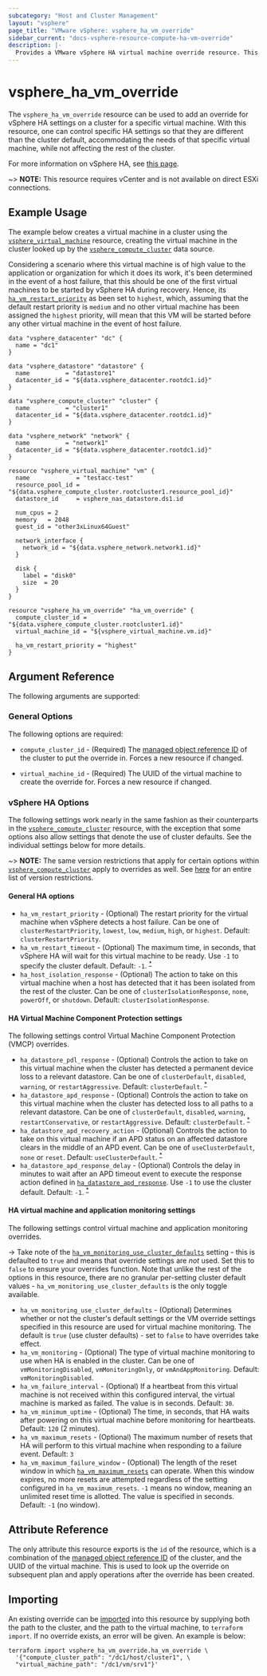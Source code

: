 ```yaml
---
subcategory: "Host and Cluster Management"
layout: "vsphere"
page_title: "VMware vSphere: vsphere_ha_vm_override"
sidebar_current: "docs-vsphere-resource-compute-ha-vm-override"
description: |-
  Provides a VMware vSphere HA virtual machine override resource. This can be used to override high availability settings in a cluster.
---
```


# vsphere\_ha\_vm\_override

The `vsphere_ha_vm_override` resource can be used to add an override for
vSphere HA settings on a cluster for a specific virtual machine. With this
resource, one can control specific HA settings so that they are different than
the cluster default, accommodating the needs of that specific virtual machine,
while not affecting the rest of the cluster.

For more information on vSphere HA, see [this page][ref-vsphere-ha-clusters].

[ref-vsphere-ha-clusters]: https://docs.vmware.com/en/VMware-vSphere/6.5/com.vmware.vsphere.avail.doc/GUID-5432CA24-14F1-44E3-87FB-61D937831CF6.html

~> **NOTE:** This resource requires vCenter and is not available on direct ESXi
connections.

## Example Usage

The example below creates a virtual machine in a cluster using the
[`vsphere_virtual_machine`][tf-vsphere-vm-resource] resource, creating the
virtual machine in the cluster looked up by the
[`vsphere_compute_cluster`][tf-vsphere-cluster-data-source] data source.

Considering a scenario where this virtual machine is of high value to the
application or organization for which it does its work, it's been determined in
the event of a host failure, that this should be one of the first virtual
machines to be started by vSphere HA during recovery. Hence, its
[`ha_vm_restart_priority`](#ha_vm_restart_priority) as been set to `highest`,
which, assuming that the default restart priority is `medium` and no other
virtual machine has been assigned the `highest` priority, will mean that this
VM will be started before any other virtual machine in the event of host
failure.

[tf-vsphere-vm-resource]: /docs/providers/vsphere/r/virtual_machine.html
[tf-vsphere-cluster-data-source]: /docs/providers/vsphere/d/compute_cluster.html

```hcl
data "vsphere_datacenter" "dc" {
  name = "dc1"
}

data "vsphere_datastore" "datastore" {
  name          = "datastore1"
  datacenter_id = "${data.vsphere_datacenter.rootdc1.id}"
}

data "vsphere_compute_cluster" "cluster" {
  name          = "cluster1"
  datacenter_id = "${data.vsphere_datacenter.rootdc1.id}"
}

data "vsphere_network" "network" {
  name          = "network1"
  datacenter_id = "${data.vsphere_datacenter.rootdc1.id}"
}

resource "vsphere_virtual_machine" "vm" {
  name             = "testacc-test"
  resource_pool_id = "${data.vsphere_compute_cluster.rootcluster1.resource_pool_id}"
  datastore_id     = vsphere_nas_datastore.ds1.id

  num_cpus = 2
  memory   = 2048
  guest_id = "other3xLinux64Guest"

  network_interface {
    network_id = "${data.vsphere_network.network1.id}"
  }

  disk {
    label = "disk0"
    size  = 20
  }
}

resource "vsphere_ha_vm_override" "ha_vm_override" {
  compute_cluster_id = "${data.vsphere_compute_cluster.rootcluster1.id}"
  virtual_machine_id = "${vsphere_virtual_machine.vm.id}"

  ha_vm_restart_priority = "highest"
}
```

## Argument Reference

The following arguments are supported:

### General Options

The following options are required:

* `compute_cluster_id` - (Required) The [managed object reference
  ID][docs-about-morefs] of the cluster to put the override in.  Forces a new
  resource if changed.

[docs-about-morefs]: /docs/providers/vsphere/index.html#use-of-managed-object-references-by-the-vsphere-provider

* `virtual_machine_id` - (Required) The UUID of the virtual machine to create
  the override for.  Forces a new resource if changed.

### vSphere HA Options

The following settings work nearly in the same fashion as their counterparts in
the [`vsphere_compute_cluster`][tf-vsphere-cluster-resource] resource, with the
exception that some options also allow settings that denote the use of cluster
defaults. See the individual settings below for more details.

[tf-vsphere-cluster-resource]: /docs/providers/vsphere/r/compute_cluster.html

~> **NOTE:** The same version restrictions that apply for certain options
within [`vsphere_compute_cluster`][tf-vsphere-cluster-resource] apply to
overrides as well. See [here][tf-vsphere-cluster-resource-version-restrictions]
for an entire list of version restrictions. 

[tf-vsphere-cluster-resource-version-restrictions]: /docs/providers/vsphere/r/compute_cluster.html#vsphere-version-requirements

#### General HA options

* `ha_vm_restart_priority` - (Optional) The restart priority for the virtual
  machine when vSphere detects a host failure. Can be one of
  `clusterRestartPriority`, `lowest`, `low`, `medium`, `high`, or `highest`.
  Default: `clusterRestartPriority`.
* `ha_vm_restart_timeout` - (Optional) The maximum time, in seconds, that
  vSphere HA will wait for this virtual machine to be ready. Use `-1` to
  specify the cluster default.  Default: `-1`.
  <sup>[\*][tf-vsphere-cluster-resource-version-restrictions]</sup>
* `ha_host_isolation_response` - (Optional) The action to take on this virtual
  machine when a host has detected that it has been isolated from the rest of
  the cluster. Can be one of `clusterIsolationResponse`, `none`, `powerOff`, or
  `shutdown`. Default: `clusterIsolationResponse`.

#### HA Virtual Machine Component Protection settings

The following settings control Virtual Machine Component Protection (VMCP)
overrides.

* `ha_datastore_pdl_response` - (Optional) Controls the action to take on this
  virtual machine when the cluster has detected a permanent device loss to a
  relevant datastore. Can be one of `clusterDefault`, `disabled`, `warning`, or
  `restartAggressive`. Default: `clusterDefault`.
  <sup>[\*][tf-vsphere-cluster-resource-version-restrictions]</sup>
* `ha_datastore_apd_response` - (Optional) Controls the action to take on this
  virtual machine when the cluster has detected loss to all paths to a relevant
  datastore. Can be one of `clusterDefault`, `disabled`, `warning`,
  `restartConservative`, or `restartAggressive`.  Default: `clusterDefault`.
  <sup>[\*][tf-vsphere-cluster-resource-version-restrictions]</sup>
* `ha_datastore_apd_recovery_action` - (Optional) Controls the action to take
  on this virtual machine if an APD status on an affected datastore clears in
  the middle of an APD event. Can be one of `useClusterDefault`, `none` or
  `reset`.  Default: `useClusterDefault`.
  <sup>[\*][tf-vsphere-cluster-resource-version-restrictions]</sup>
* `ha_datastore_apd_response_delay` - (Optional) Controls the delay in minutes
  to wait after an APD timeout event to execute the response action defined in
  [`ha_datastore_apd_response`](#ha_datastore_apd_response). Use `-1` to use
  the cluster default. Default: `-1`.
  <sup>[\*][tf-vsphere-cluster-resource-version-restrictions]</sup>

#### HA virtual machine and application monitoring settings

The following settings control virtual machine and application monitoring
overrides.

-> Take note of the
[`ha_vm_monitoring_use_cluster_defaults`](#ha_vm_monitoring_use_cluster_defaults)
setting - this is defaulted to `true` and means that override settings are
_not_ used. Set this to `false` to ensure your overrides function. Note that
unlike the rest of the options in this resource, there are no granular
per-setting cluster default values - `ha_vm_monitoring_use_cluster_defaults` is
the only toggle available.

* `ha_vm_monitoring_use_cluster_defaults` - (Optional) Determines whether or
  not the cluster's default settings or the VM override settings specified in
  this resource are used for virtual machine monitoring. The default is `true`
  (use cluster defaults) - set to `false` to have overrides take effect.
* `ha_vm_monitoring` - (Optional) The type of virtual machine monitoring to use
  when HA is enabled in the cluster. Can be one of `vmMonitoringDisabled`,
  `vmMonitoringOnly`, or `vmAndAppMonitoring`. Default: `vmMonitoringDisabled`.
* `ha_vm_failure_interval` - (Optional) If a heartbeat from this virtual
  machine is not received within this configured interval, the virtual machine
  is marked as failed. The value is in seconds. Default: `30`.
* `ha_vm_minimum_uptime` - (Optional) The time, in seconds, that HA waits after
  powering on this virtual machine before monitoring for heartbeats. Default:
  `120` (2 minutes).
* `ha_vm_maximum_resets` - (Optional) The maximum number of resets that HA will
  perform to this virtual machine when responding to a failure event. Default:
  `3`
* `ha_vm_maximum_failure_window` - (Optional) The length of the reset window in
  which [`ha_vm_maximum_resets`](#ha_vm_maximum_resets) can operate. When this
  window expires, no more resets are attempted regardless of the setting
  configured in `ha_vm_maximum_resets`. `-1` means no window, meaning an
  unlimited reset time is allotted. The value is specified in seconds. Default:
  `-1` (no window).

## Attribute Reference

The only attribute this resource exports is the `id` of the resource, which is
a combination of the [managed object reference ID][docs-about-morefs] of the
cluster, and the UUID of the virtual machine. This is used to look up the
override on subsequent plan and apply operations after the override has been
created.

## Importing

An existing override can be [imported][docs-import] into this resource by
supplying both the path to the cluster, and the path to the virtual machine, to
`terraform import`. If no override exists, an error will be given.  An example
is below:

[docs-import]: https://www.terraform.io/docs/import/index.html

```
terraform import vsphere_ha_vm_override.ha_vm_override \
  '{"compute_cluster_path": "/dc1/host/cluster1", \
  "virtual_machine_path": "/dc1/vm/srv1"}'
```
